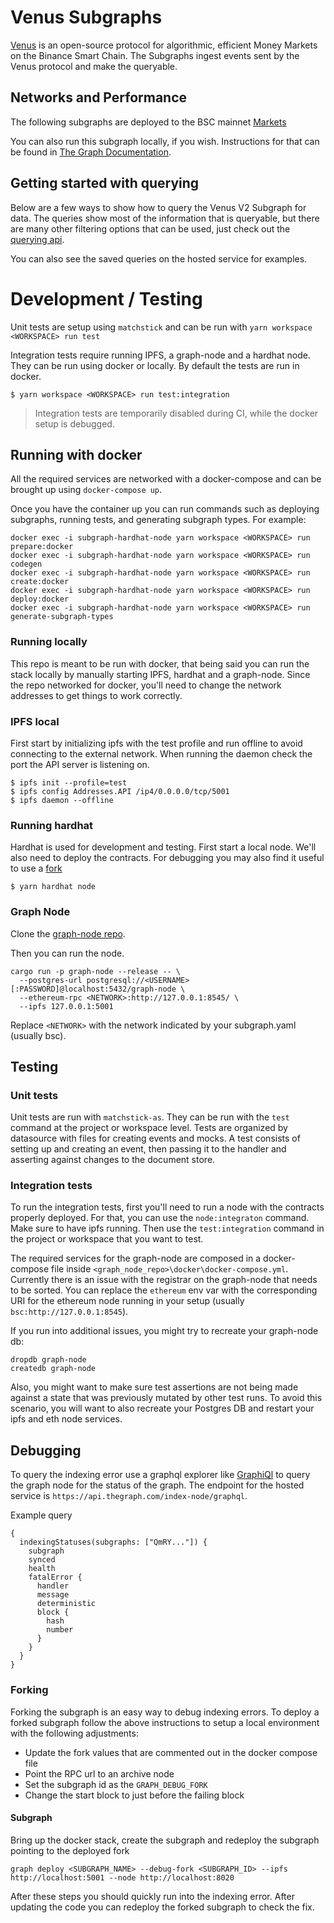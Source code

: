 # Venus Subgraphs

[Venus](https://venus.io/) is an open-source protocol for algorithmic, efficient Money Markets on the Binance Smart Chain. The Subgraphs ingest events sent by the Venus protocol and make the queryable.

## Networks and Performance
The following subgraphs are deployed to the BSC mainnet
[Markets](https://thegraph.com/explorer/subgraph/venusprotocol/venus-subgraph)

You can also run this subgraph locally, if you wish. Instructions for that can be found in [The Graph Documentation](https://thegraph.com/docs/quick-start).

## Getting started with querying

Below are a few ways to show how to query the Venus V2 Subgraph for data. The queries show most of the information that is queryable, but there are many other filtering options that can be used, just check out the [querying api](https://github.com/graphprotocol/graph-node/blob/master/docs/graphql-api.md).

You can also see the saved queries on the hosted service for examples.

# Development / Testing
Unit tests are setup using `matchstick` and can be run with `yarn workspace <WORKSPACE> run test`

Integration tests require running IPFS, a graph-node and a hardhat node. They can be run using docker or locally. By default the tests are run in docker.

```
$ yarn workspace <WORKSPACE> run test:integration
```

> Integration tests are temporarily disabled during CI, while the docker setup is debugged.

## Running with docker
All the required services are networked with a docker-compose and can be brought up using `docker-compose up`.

Once you have the container up you can run commands such as deploying subgraphs, running tests, and generating subgraph types.
For example:

```
docker exec -i subgraph-hardhat-node yarn workspace <WORKSPACE> run prepare:docker
docker exec -i subgraph-hardhat-node yarn workspace <WORKSPACE> run codegen
docker exec -i subgraph-hardhat-node yarn workspace <WORKSPACE> run create:docker
docker exec -i subgraph-hardhat-node yarn workspace <WORKSPACE> run deploy:docker
docker exec -i subgraph-hardhat-node yarn workspace <WORKSPACE> run generate-subgraph-types
```

### Running locally
This repo is meant to be run with docker, that being said you can run the stack locally by manually starting IPFS, hardhat and a graph-node. Since the repo networked for docker, you'll need to change the network addresses to get things to work correctly.

### IPFS local
First start by initializing ipfs with the test profile and run offline to avoid connecting to the external network. When running the daemon check the port the API server is listening on.

```
$ ipfs init --profile=test
$ ipfs config Addresses.API /ip4/0.0.0.0/tcp/5001
$ ipfs daemon --offline
```

### Running hardhat

Hardhat is used for development and testing. First start a local node. We'll also need to deploy the contracts. For debugging you may also find it useful to use a [fork](https://hardhat.org/hardhat-network/docs/guides/forking-other-networks)
```
$ yarn hardhat node
```

### Graph Node
Clone the [graph-node repo](https://github.com/graphprotocol/graph-node).

Then you can run the node.

```
cargo run -p graph-node --release -- \
  --postgres-url postgresql://<USERNAME>[:PASSWORD]@localhost:5432/graph-node \
  --ethereum-rpc <NETWORK>:http://127.0.0.1:8545/ \
  --ipfs 127.0.0.1:5001
```

Replace `<NETWORK>` with the network indicated by your subgraph.yaml (usually bsc).

## Testing

### Unit tests
Unit tests are run with `matchstick-as`. They can be run with the `test` command at the project or workspace level. Tests are organized by datasource with files for creating events and mocks. A test consists of setting up and creating an event, then passing it to the handler and asserting against changes to the document store.

### Integration tests
To run the integration tests, first you'll need to run a node with the contracts properly deployed. For that, you can use the `node:integraton` command. Make sure to have ipfs running. Then use the `test:integration` command in the project or workspace that you want to test.

The required services for the graph-node are composed in a docker-compose file inside `<graph_node_repo>\docker\docker-compose.yml`. Currently there is an issue with the registrar on the graph-node that needs to be sorted. You can replace the `ethereum` env var with the corresponding URI for the ethereum node running in your setup (usually `bsc:http://127.0.0.1:8545`).

If you run into additional issues, you might try to recreate your graph-node db:
```
dropdb graph-node
createdb graph-node
```

Also, you might want to make sure test assertions are not being made against a state that was previously mutated by other test runs. To avoid this scenario, you will want to also recreate your Postgres DB and restart your ipfs and eth node services.

## Debugging
To query the indexing error use a graphql explorer like [GraphiQl](https://graphiql-online.com/graphiql) to query the graph node for the status of the graph. The endpoint for the hosted service is `https://api.thegraph.com/index-node/graphql`.

Example query

```
{
  indexingStatuses(subgraphs: ["QmRY..."]) {
    subgraph
    synced
    health
    fatalError {
      handler
      message
      deterministic
      block {
        hash
        number
      }
    }
  }
}
```

### Forking

Forking the subgraph is an easy way to debug indexing errors. To deploy a forked subgraph follow the above instructions to setup a local environment with the following adjustments:

- Update the fork values that are commented out in the docker compose file
- Point the RPC url to an archive node
- Set the subgraph id as the `GRAPH_DEBUG_FORK`
- Change the start block to just before the failing block

#### Subgraph
Bring up the docker stack, create the subgraph and redeploy the subgraph pointing to the deployed fork

```
graph deploy <SUBGRAPH_NAME> --debug-fork <SUBGRAPH_ID> --ipfs http://localhost:5001 --node http://localhost:8020
```

After these steps you should quickly run into the indexing error. After updating the code you can redeploy the forked subgraph to check the fix.
